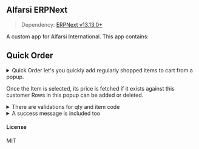 ## Alfarsi ERPNext
> Dependency: [ERPNext v13.13.0+](https://github.com/frappe/erpnext/releases/tag/v13.13.0)

A custom app for Alfarsi International. This app contains:

## Quick Order
<details>
  <summary>Quick Order let's you quickly add regularly shopped items to cart from a popup.</summary>
  
  ![photo_2021-10-26 13 13 53](https://user-images.githubusercontent.com/25857446/138831911-979be837-b84a-4129-9066-5f7f9ff26b5e.jpeg)
</details>

Once the Item is selected, its price is fetched if it exists against this customer
Rows in this popup can be added or deleted.
<details>
  <summary>There are validations for qty and item code</summary>
  <img width="718" alt="Screenshot 2021-10-26 at 1 15 40 PM" src="https://user-images.githubusercontent.com/25857446/138832184-5862f0e3-96c6-487e-b24c-3d54eb1a2da7.png">
</details>

<details>
  <summary>A success message is included too</summary>
  
  ![photo_2021-10-26 13 13 58](https://user-images.githubusercontent.com/25857446/138832259-2780ba9a-dfc8-4e0c-9113-41ee530688b1.jpeg)
</details>

#### License

MIT
